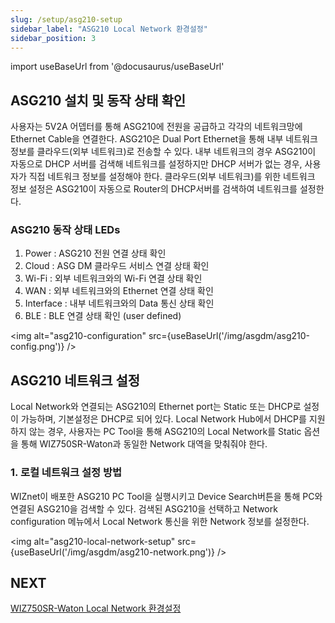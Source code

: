 ```yaml
---
slug: /setup/asg210-setup
sidebar_label: "ASG210 Local Network 환경설정"
sidebar_position: 3
---
```


import useBaseUrl from '@docusaurus/useBaseUrl'

## ASG210 설치 및 동작 상태 확인
사용자는 5V2A 어뎁터를 통해 ASG210에 전원을 공급하고 각각의 네트워크망에 Ethernet Cable을 연결한다. ASG210은 Dual Port Ethernet을 통해 내부 네트워크 정보를 클라우드(외부 네트워크)로 전송할 수 있다. 내부 네트워크의 경우 ASG210이 자동으로 DHCP 서버를 검색해 네트워크를 설정하지만 DHCP 서버가 없는 경우, 사용자가 직접 네트워크 정보를 설정해야 한다. 클라우드(외부 네트워크)를 위한 네트워크 정보 설정은 ASG210이 자동으로 Router의 DHCP서버를 검색하여 네트워크를 설정한다.

### ASG210 동작 상태 LEDs
1. Power : ASG210 전원 연결 상태 확인
2. Cloud : ASG DM 클라우드 서비스 연결 상태 확인
3. Wi-Fi : 외부 네트워크와의 Wi-Fi 연결 상태 확인
4. WAN : 외부 네트워크와의 Ethernet 연결 상태 확인
5. Interface : 내부 네트워크와의 Data 통신 상태 확인
6. BLE : BLE 연결 상태 확인 (user defined)

<img alt="asg210-configuration" src={useBaseUrl('/img/asgdm/asg210-config.png')} />

## ASG210 네트워크 설정
Local Network와 연결되는 ASG210의 Ethernet port는 Static 또는 DHCP로 설정이 가능하며, 기본설정은 DHCP로 되어 있다. Local Network Hub에서 DHCP를 지원하지 않는 경우, 사용자는 PC Tool을 통해 ASG210의 Local Network를 Static 옵션을 통해 WIZ750SR-Waton과 동일한 Network 대역을 맞춰줘야 한다.

### 1. 로컬 네트워크 설정 방법
WIZnet이 배포한 ASG210 PC Tool을 실행시키고 Device Search버튼을 통해 PC와 연결된 ASG210을 검색할 수 있다. 검색된 ASG210을 선택하고 Network configuration 메뉴에서 Local Network 통신을 위한 Network 정보를 설정한다.

<img alt="asg210-local-network-setup" src={useBaseUrl('/img/asgdm/asg210-network.png')} />

## NEXT
[WIZ750SR-Waton Local Network 환경설정](/setup/wiz750sr-waton)